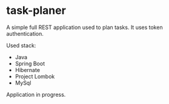 # task-planer

A simple full REST application used to plan tasks. It uses token authentication.

Used stack:

* Java
* Spring Boot
* Hibernate
* Project Lombok
* MySql

Application in progress.
